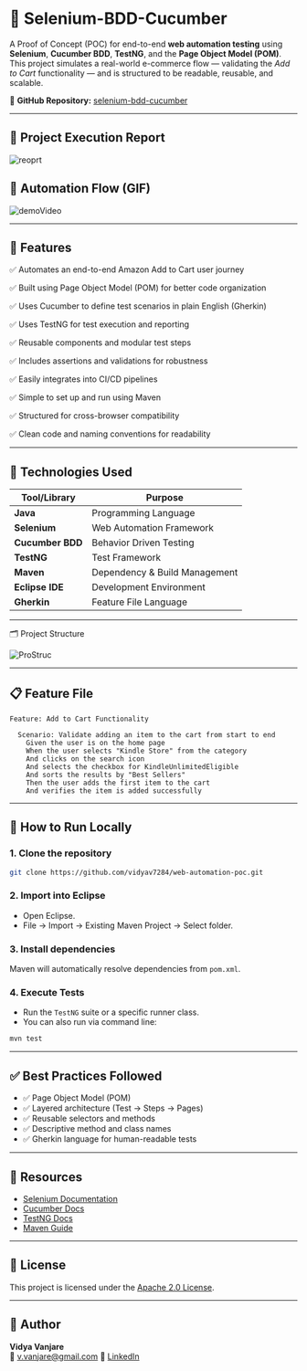 # 🧪 Selenium-BDD-Cucumber

A Proof of Concept (POC) for end-to-end **web automation testing** using **Selenium**, **Cucumber BDD**, **TestNG**, and the **Page Object Model (POM)**. This project simulates a real-world e-commerce flow — validating the *Add to Cart* functionality — and is structured to be readable, reusable, and scalable.

🔗 **GitHub Repository:** [selenium-bdd-cucumber](https://github.com/vidyav7284/selenium-bdd-cucumber)

---

## 📸 Project Execution Report

![reoprt](https://github.com/user-attachments/assets/0b4c84c4-2f4e-4a85-a1fb-96471a233742)


## 🎥 Automation Flow (GIF)

![demoVideo](https://github.com/user-attachments/assets/bfe93208-65d1-4b19-a433-6e76c8c41510)



---

## 🚀 Features


✅ Automates an end-to-end Amazon Add to Cart user journey

✅ Built using Page Object Model (POM) for better code organization

✅ Uses Cucumber to define test scenarios in plain English (Gherkin)

✅ Uses TestNG for test execution and reporting

✅ Reusable components and modular test steps

✅ Includes assertions and validations for robustness

✅ Easily integrates into CI/CD pipelines

✅ Simple to set up and run using Maven

✅ Structured for cross-browser compatibility 

✅ Clean code and naming conventions for readability

---

## 🔧 Technologies Used

| Tool/Library     | Purpose                       |
| ---------------- | ----------------------------- |
| **Java**         | Programming Language          |
| **Selenium**     | Web Automation Framework      |
| **Cucumber BDD** | Behavior Driven Testing       |
| **TestNG**       | Test Framework                |
| **Maven**        | Dependency & Build Management |
| **Eclipse IDE**  | Development Environment       |
| **Gherkin**      | Feature File Language         |

---

🗂️ Project Structure


![ProStruc](https://github.com/user-attachments/assets/303a3498-5ec1-43ca-8a43-13a2dea3f335)

---

## 📋  Feature File

```gherkin
Feature: Add to Cart Functionality

  Scenario: Validate adding an item to the cart from start to end
    Given the user is on the home page
    When the user selects "Kindle Store" from the category
    And clicks on the search icon
    And selects the checkbox for KindleUnlimitedEligible
    And sorts the results by "Best Sellers"
    Then the user adds the first item to the cart
    And verifies the item is added successfully
```

---

## 🧪 How to Run Locally

### 1. Clone the repository

```bash
git clone https://github.com/vidyav7284/web-automation-poc.git
```

### 2. Import into Eclipse

* Open Eclipse.
* File → Import → Existing Maven Project → Select folder.

### 3. Install dependencies

Maven will automatically resolve dependencies from `pom.xml`.

### 4. Execute Tests

* Run the `TestNG` suite or a specific runner class.
* You can also run via command line:

```bash
mvn test
```

---

## ✅ Best Practices Followed

* ✅ Page Object Model (POM)
* ✅ Layered architecture (Test → Steps → Pages)
* ✅ Reusable selectors and methods
* ✅ Descriptive method and class names
* ✅ Gherkin language for human-readable tests

---

## 📎 Resources

* [Selenium Documentation](https://www.selenium.dev/documentation/)
* [Cucumber Docs](https://cucumber.io/docs/)
* [TestNG Docs](https://testng.org/doc/)
* [Maven Guide](https://maven.apache.org/guides/index.html)

---

## 📄 License

This project is licensed under the [Apache 2.0 License](LICENSE).

---

## 👤 Author

**Vidya Vanjare**  
📧 v.vanjare@gmail.com
📎 [LinkedIn](https://www.linkedin.com/in/vidya-vanjare)  
